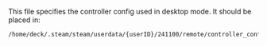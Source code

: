 This file specifies the controller config used in desktop mode. It should be placed in:

    /home/deck/.steam/steam/userdata/{userID}/241100/remote/controller_config/413080/
